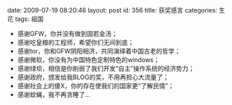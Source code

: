 date: 2009-07-19 08:20:46
layout: post
id: 356
title: 获奖感言
categories: 生花
tags: 祖国

* 感谢GFW，你并没有做到固若金汤；
* 感谢吃皇粮的工程师，希望你们无间到底；
* 感谢tor，你和GFW阴阳相济，共同演绎着中国古老的哲学；
* 感谢微软，你没有为中国特色定制特色的windows；
* 感谢绿坝，相信是你削弱了我们开发“自主”操作系统的经济势力；
* 感谢政府，颁发给我BLOG的奖，不用再担心大流量了；
* 感谢社会上的傻X，你的存在使我们的国家更“了解民情”；
* 感谢蚊蝇，我不再贪睡了...

